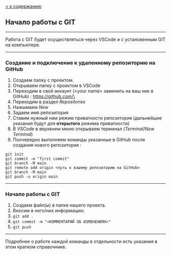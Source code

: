 [< к содержанию](./readme.md)

## Начало работы с **GIT**
---

Работа с GIT будет осуществляться через VSCode и с установенным GIT на компьютере.

---
### Создание и подключение к удаленному репозиторию на GitHub

1. Создаем папку с проектом.
2. Открываем папку с проектом в VSCode
3. Переходим в свой аккаунт (\<your name> заменить на ваш ник в GitHub) : https://github.com/\<your name>
4. Переходим в раздел *Repositories*
5. Нажымаем *New*
6. Задаем имя репозитория
7. Ставим нужный нам режим приватности репозитория (дальнейшие указания будут для **открытого** режима приватности)
8. В VSCode в верхенем меню открываем терминал (*Terminal/New Terminal*)
9. Поочередно выполняем команды указанные в GitHub после создания нового репозитория :

```bash-
git init
git commit -m "first commit"
git branch -M main
git remote add origin <путь к вашему репозиторию на GitHub>
git branch -M main
git push -u origin main
```
---
### Начало работы с GIT

1. Создаем файл(ы) в папке нашего проекта.
2. Вносим в него/них информацию.
3. `git add .`
4. `git commit -m "<КОММЕНТАРИЙ ОБ ИЗМЕНЕНИЯХ>"`
5. `git push`
---
Подробнее о работе каждой команды в отдельности есть указания в этом кратком справочнике.